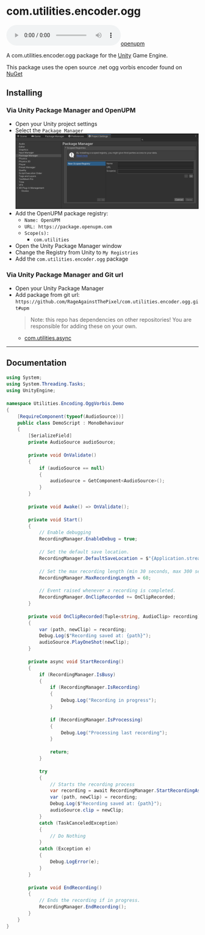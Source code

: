 # com.utilities.encoder.ogg

[![openupm](https://img.shields.io/npm/v/com.utilities.encoder.ogg?label=openupm&registry_uri=https://package.openupm.com)](https://openupm.com/packages/com.utilities.encoder.ogg/)

A com.utilities.encoder.ogg package for the [Unity](https://unity.com/) Game Engine.

This package uses the open source .net ogg vorbis encoder found on [NuGet](https://www.nuget.org/packages/OggVorbisEncoder/)

## Installing

### Via Unity Package Manager and OpenUPM

- Open your Unity project settings
- Select the `Package Manager`
![scoped-registries](com.utilities.encoder.ogg/Packages/com.com.utilities.encoder.ogg/Documentation~/images/package-manager-scopes.png)
- Add the OpenUPM package registry:
  - `Name: OpenUPM`
  - `URL: https://package.openupm.com`
  - `Scope(s):`
    - `com.utilities`
- Open the Unity Package Manager window
- Change the Registry from Unity to `My Registries`
- Add the `com.utilities.encoder.ogg` package

### Via Unity Package Manager and Git url

- Open your Unity Package Manager
- Add package from git url: `https://github.com/RageAgainstThePixel/com.utilities.encoder.ogg.git#upm`
  > Note: this repo has dependencies on other repositories! You are responsible for adding these on your own.
  - [com.utilities.async](https://github.com/RageAgainstThePixel/com.utilities.async)

---

## Documentation

```csharp
using System;
using System.Threading.Tasks;
using UnityEngine;

namespace Utilities.Encoding.OggVorbis.Demo
{
    [RequireComponent(typeof(AudioSource))]
    public class DemoScript : MonoBehaviour
    {
        [SerializeField]
        private AudioSource audioSource;

        private void OnValidate()
        {
            if (audioSource == null)
            {
                audioSource = GetComponent<AudioSource>();
            }
        }

        private void Awake() => OnValidate();

        private void Start()
        {
            // Enable debugging
            RecordingManager.EnableDebug = true;

            // Set the default save location.
            RecordingManager.DefaultSaveLocation = $"{Application.streamingAssetsPath}/Resources/Recordings";

            // Set the max recording length (min 30 seconds, max 300 seconds or 5 min)
            RecordingManager.MaxRecordingLength = 60;

            // Event raised whenever a recording is completed.
            RecordingManager.OnClipRecorded += OnClipRecorded;
        }

        private void OnClipRecorded(Tuple<string, AudioClip> recording)
        {
            var (path, newClip) = recording;
            Debug.Log($"Recording saved at: {path}");
            audioSource.PlayOneShot(newClip);
        }

        private async void StartRecording()
        {
            if (RecordingManager.IsBusy)
            {
                if (RecordingManager.IsRecording)
                {
                    Debug.Log("Recording in progress");
                }

                if (RecordingManager.IsProcessing)
                {
                    Debug.Log("Processing last recording");
                }

                return;
            }

            try
            {
                // Starts the recording process
                var recording = await RecordingManager.StartRecordingAsync();
                var (path, newClip) = recording;
                Debug.Log($"Recording saved at: {path}");
                audioSource.clip = newClip;
            }
            catch (TaskCanceledException)
            {
                // Do Nothing
            }
            catch (Exception e)
            {
                Debug.LogError(e);
            }
        }

        private void EndRecording()
        {
            // Ends the recording if in progress.
            RecordingManager.EndRecording();
        }
    }
}
```
